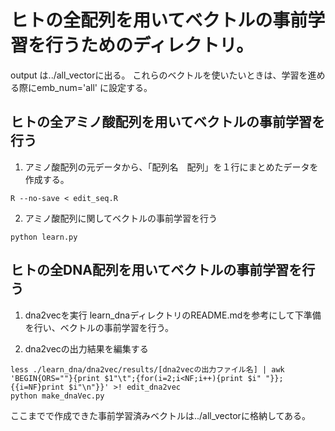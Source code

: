 # ヒトの全配列を用いてベクトルの事前学習を行うためのディレクトリ。
output は../all_vectorに出る。
これらのベクトルを使いたいときは、学習を進める際にemb_num='all' に設定する。

## ヒトの全アミノ酸配列を用いてベクトルの事前学習を行う

1. アミノ酸配列の元データから、「配列名　配列」を１行にまとめたデータを作成する。
```
R --no-save < edit_seq.R
```

2. アミノ酸配列に関してベクトルの事前学習を行う
```
python learn.py
```





## ヒトの全DNA配列を用いてベクトルの事前学習を行う
1. dna2vecを実行
learn_dnaディレクトリのREADME.mdを参考にして下準備を行い、ベクトルの事前学習を行う。

2. dna2vecの出力結果を編集する
```
less ./learn_dna/dna2vec/results/[dna2vecの出力ファイル名] | awk 'BEGIN{ORS=""}{print $1"\t";{for(i=2;i<NF;i++){print $i" "}};{{i=NF}print $i"\n"}}' >! edit_dna2vec
python make_dnaVec.py
```

ここまでで作成できた事前学習済みベクトルは../all_vectorに格納してある。